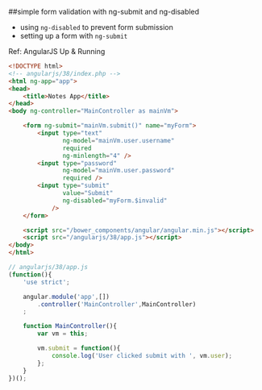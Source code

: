 ##simple form validation with ng-submit and ng-disabled
* using `ng-disabled` to prevent form submission
* setting up a form with `ng-submit`

Ref: AngularJS Up & Running

```html
<!DOCTYPE html>
<!-- angularjs/38/index.php -->
<html ng-app="app">
<head>
    <title>Notes App</title>
</head>
<body ng-controller="MainController as mainVm">

    <form ng-submit="mainVm.submit()" name="myForm">
        <input type="text"
               ng-model="mainVm.user.username"
               required
               ng-minlength="4" />
        <input type="password"
               ng-model="mainVm.user.password"
               required />
        <input type="submit"
               value="Submit"
               ng-disabled="myForm.$invalid"
            />
    </form>

    <script src="/bower_components/angular/angular.min.js"></script>
    <script src="/angularjs/38/app.js"></script>
</body>
</html>
```

```javascript
// angularjs/38/app.js
(function(){
    'use strict';

    angular.module('app',[])
        .controller('MainController',MainController)
    ;

    function MainController(){
        var vm = this;

        vm.submit = function(){
            console.log('User clicked submit with ', vm.user);
        };
    }
})();
```

